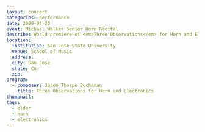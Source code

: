 ```yaml
---
layout: concert
categories: performance
date: 2008-04-20
event: Michael Walker Senior Horn Recital
describe: World premiere of <em>Three Observations</em> for Horn and Electronics. Michael Walker, senior horn recital. San Jose State University, CA.
location:
  institution: San Jose State University
  venue: School of Music
  address:
  city: San Jose
  state: CA
  zip:
program:
  - composer: Jason Thorpe Buchanan
    title: Three Observations for Horn and Electronics
thumbnail:  
tags:
  - older
  - horn
  - electronics
---
```

